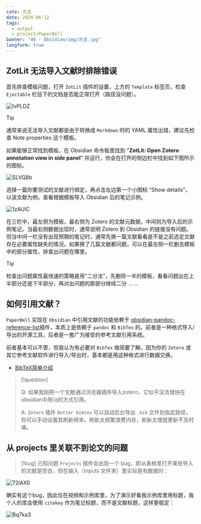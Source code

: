 ```yaml
---
cate: 方法
date: 2024-06-12
tags:
  - output
  - project/PaperBell
banner: "40 - Obsidian/img/方法.jpg"
longform: true
---
```


## ZotLit 无法导入文献时排除错误

首先排查模板问题，打开 `ZotLit` 插件的设置，上方的 `Template` 标签页，检查 `Ejectable` 栏目下的文档是否能正常打开（路径没问题）。

![lvPLDZ](https://songshgeo-picgo-1302043007.cos.ap-beijing.myqcloud.com/uPic/lvPLDZ.png)

> [!tip]
>
> 通常来说无法导入文献都是由于转换成 `Markdown` 时的 YAML 属性出错，建议先检查 Note properties 这个模板。

如果能够正常找到模板，在 Obsidian 命令板里找到 "**ZotLit: Open Zotero annotation view in side panel**" 并运行，你会在打开的侧边栏中找到如下图所示的图标。

![SLVQ8b](https://songshgeo-picgo-1302043007.cos.ap-beijing.myqcloud.com/uPic/SLVQ8b.png)

选择一篇你要测试的文献进行绑定，再点击左边第一个小图标 “Show details”，以该文献为例，查看根据模板导入 Obsidian 后的笔记示例。

![1zAUIC](https://songshgeo-picgo-1302043007.cos.ap-beijing.myqcloud.com/uPic/1zAUIC.png)

在三栏中，最左侧为模板，最右侧为 Zotero 的文献元数据，中间则为导入后的示例笔记。当最右侧数据出现时，通常说明 Zotero 到 Obsidian 的链接没有问题。但当中间一栏没有出现预期的笔记时，通常先换一篇文献看看是不是之前选定文献存在必要属性缺失的情况。如果换了几篇文献都问题，可以在最左侧一栏删去模板中的部分属性，排查出问题在哪里。

> [!tip]
> 检查出问题属性最快速的策略是用“二分法”，先删除一半的模板，看看问题出在上半部分还是下半部分，再对出问题的那部分继续二分 ... ...

## 如何引用文献？

`PaperBell` 实现在 `Obsidian` 中引用文献的功能依赖于 [obsidian-pandoc-reference-list](https://github.com/mgmeyers/obsidian-pandoc-reference-list)插件，本质上是依赖于 `pandoc` 和 `BibTex` 的。前者是一种格式导入/导出的开源工具，后者是一套广为接受的参考文献引用系统。

前者基本可以不管，但我认为有必要对 `BibTex` 做简要了解。因为你的 `Zotero` 或其它参考文献软件进行导入/导出时，基本都是用这种格式进行数据交换。

- [BibTeX简单介绍](https://blog.ciaran.cn/2018/02/15/BibTeX%E7%AE%80%E5%8D%95%E4%BB%8B%E7%BB%8D/#:~:text=BibTex%20%E6%98%AF%E4%B8%80%E4%B8%AA%E7%94%A8%E4%BA%8E,BibTeX%E5%81%9A%E5%BC%95%E7%94%A8%E7%9A%84%E7%AE%A1%E7%90%86%E3%80%82)

> [!question]
>
> Q: 如果我刚把一个文献通过浏览器插件导入zotero，它似乎没法很快在obsidian中用`[@`的方式引用。
>
> A: `Zotero` 插件 `Better bibtex` 可以自动后台导出 `.bib` 文件到指定路径，你可以手动设置其刷新频率。刷新太频繁浪费内存，刷新太慢就更新不及时咯。

## 从 projects 里关联不到论文的问题

> [!bug] 已知问题
> `Projects` 插件会出现一个 bug，即从表格里打开某些导入的文献是空白，但在输入（Inputs 文件夹）里实际是有数据的：

![72iAX0](https://songshgeo-picgo-1302043007.cos.ap-beijing.myqcloud.com/uPic/72iAX0.jpg)

确实有这个bug，因此仅在视频和示例库里，为了演示好看我示例库里用标题，我个人的库会使用 `citekey` 作为笔记标题，而不是文献标题，这样更稳定：

![Bq7ka3](https://songshgeo-picgo-1302043007.cos.ap-beijing.myqcloud.com/uPic/Bq7ka3.png)
